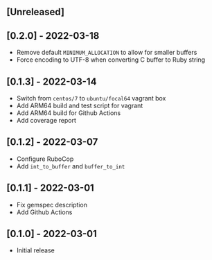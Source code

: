 ## [Unreleased]

## [0.2.0] - 2022-03-18

- Remove default `MINIMUM_ALLOCATION` to allow for smaller buffers
- Force encoding to UTF-8 when converting C buffer to Ruby string

## [0.1.3] - 2022-03-14

- Switch from `centos/7` to `ubuntu/focal64` vagrant box
- Add ARM64 build and test script for vagrant
- Add ARM64 build for Github Actions
- Add coverage report

## [0.1.2] - 2022-03-07

- Configure RuboCop
- Add `int_to_buffer` and `buffer_to_int`

## [0.1.1] - 2022-03-01

- Fix gemspec description
- Add Github Actions

## [0.1.0] - 2022-03-01

- Initial release

